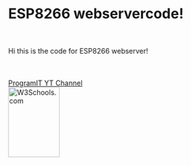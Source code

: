 <!DOCTYPE html>
<html>
<head>
    <title>This is ProgramIT</title>
</head>
<body>
    <h1>ESP8266 webservercode!</h1><br>
    <p>Hi this is the code for ESP8266 webserver!</p><br><br>
    <a href="http://www.youtube.com/@ProgramIT_code">ProgramIT YT Channel</a><br>
    <img src="w3schools.jpg" alt="W3Schools.com" width="104" height="142"><br>
</body>
</html>
